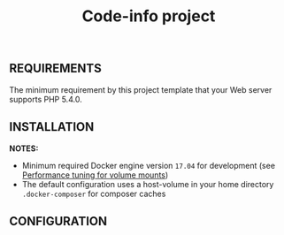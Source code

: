 <p align="center">
    <!-- <a href="https://github.com/yiisoft" target="_blank">
        <img src="https://avatars0.githubusercontent.com/u/993323" height="100px">
    </a> -->
    <h1 align="center">Code-info project</h1>
    <br>
</p>


REQUIREMENTS
------------

The minimum requirement by this project template that your Web server supports PHP 5.4.0.


INSTALLATION
------------



**NOTES:** 
- Minimum required Docker engine version `17.04` for development (see [Performance tuning for volume mounts](https://docs.docker.com/docker-for-mac/osxfs-caching/))
- The default configuration uses a host-volume in your home directory `.docker-composer` for composer caches


CONFIGURATION
-------------
